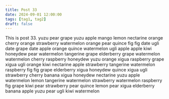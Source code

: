 ```yaml
---
title: Post 33
date: 2024-09-01 12:00:00
tags: [tag1, tag2]
draft: false
---
```

This is post 33.
yuzu
pear
grape
yuzu
apple
mango
lemon
nectarine
orange
cherry
orange
strawberry
watermelon
orange
pear
quince
fig
fig
date
ugli
date
grape
date
apple
orange
quince
watermelon
ugli
apple
apple
kiwi
honeydew
pear
watermelon
tangerine
grape
elderberry
grape
watermelon
watermelon
cherry
raspberry
honeydew
yuzu
orange
xigua
raspberry
grape
xigua
ugli
orange
kiwi
nectarine
apple
strawberry
tangerine
watermelon
raspberry
fig
fig
grape
elderberry
xigua
honeydew
quince
xigua
ugli
strawberry
cherry
banana
xigua
honeydew
nectarine
yuzu
apple
watermelon
lemon
tangerine
watermelon
strawberry
watermelon
raspberry
fig
grape
kiwi
pear
strawberry
pear
quince
lemon
pear
xigua
elderberry
banana
apple
yuzu
pear
ugli
kiwi
watermelon
